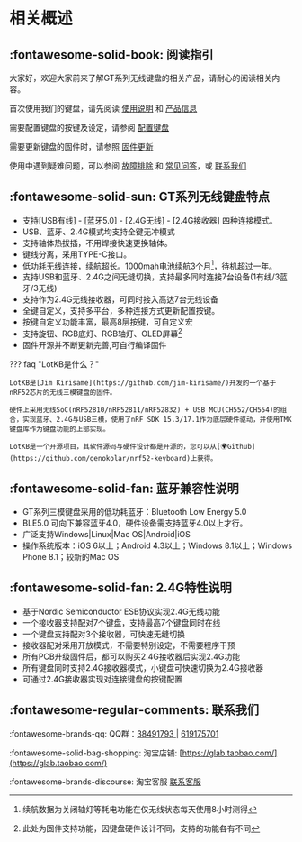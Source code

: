 
相关概述
=====================

:fontawesome-solid-book: 阅读指引
----------

大家好，欢迎大家前来了解GT系列无线键盘的相关产品，请耐心的阅读相关内容。

首次使用我们的键盘，请先阅读 [使用说明](manual.md) 和 [产品信息](keyboard/volta9.md)

需要配置键盘的按键及设定，请参阅 [配置键盘](configurator.md)

需要更新键盘的固件时，请参照 [固件更新](upgrade.md)

使用中遇到疑难问题，可以参阅 [故障排除](trouble.md) 和 [常见问答](faq.md)，或 [联系我们](summary.md#联系我们)


:fontawesome-solid-sun: GT系列无线键盘特点
------------

- 支持[USB有线] - [蓝牙5.0] - [2.4G无线] - [2.4G接收器] 四种连接模式。
- USB、蓝牙、2.4G模式均支持全键无冲模式
- 支持轴体热拔插，不用焊接快速更换轴体。
- 键线分离，采用TYPE-C接口。
- 低功耗无线连接，续航超长。1000mah电池续航3个月[^1]，待机超过一年。
- 支持USB和蓝牙、2.4G之间无缝切换，支持最多同时连接7台设备(1有线/3蓝牙/3无线)
- 支持作为2.4G无线接收器，可同时接入高达7台无线设备
- 全键自定义，支持多平台，多种连接方式更新配置按键。
- 按键自定义功能丰富，最高8层按键，可自定义宏
- 支持旋钮、RGB底灯、RGB轴灯、OLED屏幕[^2]
- 固件开源并不断更新完善,可自行编译固件

??? faq "LotKB是什么？"

    LotKB是[Jim Kirisame](https://github.com/jim-kirisame/)开发的一个基于nRF52芯片的无线三模键盘的固件。

    硬件上采用无线SoC(nRF52810/nRF52811/nRF52832) + USB MCU(CH552/CH554)的组合，实现蓝牙、2.4G与USB三模，使用了nRF SDK 15.3/17.1作为底层硬件驱动，并使用TMK键盘库作为键盘功能的上部实现。

    LotKB是一个开源项目，其软件源码与硬件设计都是开源的，您可以从[🌍Github](https://github.com/genokolar/nrf52-keyboard)上获得。

:fontawesome-solid-fan: 蓝牙兼容性说明
-----

- GT系列三模键盘采用的低功耗蓝牙：Bluetooth Low Energy 5.0
- BLE5.0 可向下兼容蓝牙4.0，硬件设备需支持蓝牙4.0以上才行。
- 广泛支持Windows|Linux|Mac OS|Android|iOS
- 操作系统版本：iOS 6以上；Android 4.3以上；Windows 8.1以上；Windows Phone 8.1；较新的Mac OS

:fontawesome-solid-fan: 2.4G特性说明
-----

- 基于Nordic Semiconductor ESB协议实现2.4G无线功能
- 一个接收器支持配对7个键盘，支持最高7个键盘同时在线
- 一个键盘支持配对3个接收器，可快速无缝切换
- 接收器配对采用开放模式，不需要特别设定，不需要程序干预
- 所有PCB升级固件后，都可以购买2.4G接收器后实现2.4G功能
- 所有键盘同时支持2.4G接收器模式，小键盘可快速切换为2.4G接收器
- 可通过2.4G接收器实现对连接键盘的按键配置


:fontawesome-regular-comments: <span id="联系我们">联系我们</span>
----------------

:fontawesome-brands-qq: QQ群：[38491793 ](https://jq.qq.com/?_wv=1027&k=wO76pWWU) | [619175701 ](https://jq.qq.com/?_wv=1027&k=PErENtHj)

:fontawesome-solid-bag-shopping: 淘宝店铺: [https://glab.taobao.com/](https://glab.taobao.com/)

:fontawesome-brands-discourse: 淘宝客服 [联系客服](https://amos.alicdn.com/getcid.aw?site=cntaobao&uid=genokolar:售前)


[^1]: 续航数据为关闭轴灯等耗电功能在仅无线状态每天使用8小时测得
[^2]: 此处为固件支持功能，因键盘硬件设计不同，支持的功能各有不同
